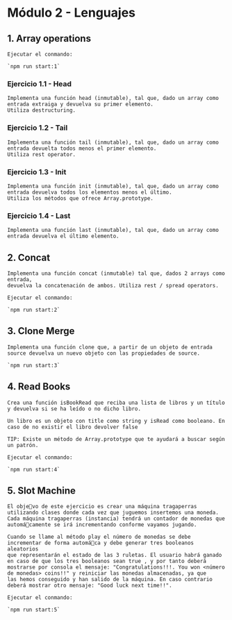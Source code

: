 # Módulo 2 - Lenguajes

## 1. Array operations

    Ejecutar el conmando:

    `npm run start:1`

### Ejercicio 1.1 - Head

    Implementa una función head (inmutable), tal que, dado un array como entrada extraiga y devuelva su primer elemento. 
    Utiliza destructuring.

### Ejercicio 1.2 - Tail

    Implementa una función tail (inmutable), tal que, dado un array como entrada devuelta todos menos el primer elemento. 
    Utiliza rest operator.

### Ejercicio 1.3 - Init

    Implementa una función init (inmutable), tal que, dado un array como entrada devuelva todos los elementos menos el último. 
    Utiliza los métodos que ofrece Array.prototype.

### Ejercicio 1.4 - Last

    Implementa una función last (inmutable), tal que, dado un array como entrada devuelva el último elemento.

## 2. Concat

    Implementa una función concat (inmutable) tal que, dados 2 arrays como entrada,
    devuelva la concatenación de ambos. Utiliza rest / spread operators.

    Ejecutar el conmando:

    `npm run start:2`

## 3. Clone Merge

    Implementa una función clone que, a partir de un objeto de entrada source devuelva un nuevo objeto con las propiedades de source.

    `npm run start:3`

## 4. Read Books

    Crea una función isBookRead que reciba una lista de libros y un título y devuelva si se ha leído o no dicho libro.

    Un libro es un objeto con title como string y isRead como booleano. En caso de no existir el libro devolver false

    TIP: Existe un método de Array.prototype que te ayudará a buscar según un patrón.

    Ejecutar el conmando:

    `npm run start:4`

## 5. Slot Machine

    El obje􀦞vo de este ejercicio es crear una máquina tragaperras utilizando clases donde cada vez que juguemos insertemos una moneda.
    Cada máquina tragaperras (instancia) tendrá un contador de monedas que automá􀦞camente se irá incrementando conforme vayamos jugando.

    Cuando se llame al método play el número de monedas se debe incrementar de forma automá􀦞ca y debe generar tres booleanos aleatorios 
    que representarán el estado de las 3 ruletas. El usuario habrá ganado en caso de que los tres booleanos sean true , y por tanto deberá 
    mostrarse por consola el mensaje: "Congratulations!!!. You won <número de monedas> coins!!" y reiniciar las monedas almacenadas, ya que 
    las hemos conseguido y han salido de la máquina. En caso contrario deberá mostrar otro mensaje: "Good luck next time!!".

    Ejecutar el conmando:

    `npm run start:5`
